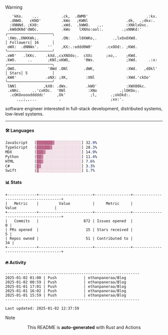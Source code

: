 > [!WARNING]
> ```>     .'.                         .lxx;                            ..    
>    'kKo.    .,.          .ck,  .dWM0'                          .:kx.   
>   .dNWO.   cKNO'         .kWo   ;KWNl                 .dk,  .;dkx:.    
>   :XNNNd. ;KX0:          .xWd.  .kWWO.   .,.          :XNklxOxc.       
>  .kW0dKNd'dWOc.          .kWo    lXNXo:ool:.        .;xNNKd:'          ╭────────────────────╮
>  :XWo.,ONKKWk;.          .ON:   .l0XWKo,.       .,lxOxOXWd.            │ Followers│ 16      │
>  oWX:  .dNNWx'.    ''    ,KX:.:oddd0W0'      .cxOOd:. ;KWd.            ╰────────────────────╯
> .xW0'   .lKKc.    .kXd.,cxXNOdo;.  cXXc      ;xo,.    ;KWd.            
> .kWO.     ..       ;KNl;xKWO,      '0Wx.              ;XWd.     .:x:   ╭────────────────────╮
> .OWO.              '0Wd .ONl       .dWK,              :XWd.   ,d0kl'   │ Stars│ 5           │
> .kW0'             .oNX: ;XK,        :XNl              :XWd.'ckOo'      ╰────────────────────╯
>  lNNl            ,kX0: .dWx.        .kWO'             :XWX00kc.        
>  .xNKc.     ..'cxKOc.  '0Nl          :XNo          .;lOKOo;.           
>   .cOKOxooodddddc'     ,Ok'           ;l,      .;okOkd:.               
>      .,,;,,...          .                      ;xo:'.                  
> ```
> <p>software engineer interested in full-stack development, distributed systems, low-level systems.</p>

---

#### 🛠️ Languages
```css
JavaScript   [███████▓░░░░░░░░░░░░] 32.9%
TypeScript   [██████▓░░░░░░░░░░░░░] 28.3%
MDX          [███▓░░░░░░░░░░░░░░░░] 14.9%
Python       [██▓░░░░░░░░░░░░░░░░░] 11.4%
HTML         [██▓░░░░░░░░░░░░░░░░░] 7.6%
C#           [█▓░░░░░░░░░░░░░░░░░░] 3.3%
Swift        [▓░░░░░░░░░░░░░░░░░░░] 1.7%
```

#### 📊 Stats
```
+-------------+------------------------+----------------+--------------------------------------+
|   Metric    |         Value          |     Metric     |                Value                 |
+-------------+------------------------+----------------+--------------------------------------+
|   Commits   |                    872 | Issues opened  |                                    0 |
| PRs opened  |                     15 | Stars received |                                    5 |
| Repos owned |                     51 | Contributed to |                                   34 |
+-------------+------------------------+----------------+--------------------------------------+
```

#### 🔥 Activity
```
------------------------------------------------------------
2025-01-02 01:00 | Push            | ethanpaneraa/Blog
2025-01-02 00:59 | Push            | ethanpaneraa/Blog
2025-01-01 17:01 | Push            | ethanpaneraa/Blog
2025-01-01 16:02 | Push            | ethanpaneraa/Blog
2025-01-01 15:59 | Push            | ethanpaneraa/Blog
------------------------------------------------------------

Last updated: 2025-01-02 12:37:59
```

> [!NOTE]
> <p align="center">This README is <b>auto-generated</b> with Rust and Actions</p>